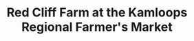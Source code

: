 ---
title: "Red Cliff Farm at the Kamloops Regional Farmer's Market"
url: /kamloops/red-cliff-farm-at-the-kamloops-regional-farmers-market/
shop: farm
---